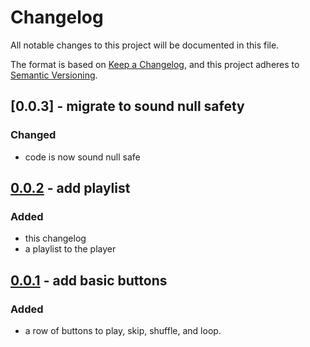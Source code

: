 # Changelog
All notable changes to this project will be documented in this file.

The format is based on [Keep a Changelog](https://keepachangelog.com/en/1.0.0/),
and this project adheres to [Semantic Versioning](https://semver.org/spec/v2.0.0.html).

## [0.0.3] - migrate to sound null safety
### Changed
- code is now sound null safe

## [0.0.2] - add playlist
### Added
- this changelog
- a playlist to the player

## [0.0.1] - add basic buttons
### Added
- a row of buttons to play, skip, shuffle, and loop.

[0.0.2]: https://github.com/mvolpato/the-player/releases/tag/0.0.2
[0.0.1]: https://github.com/mvolpato/the-player/releases/tag/0.0.1